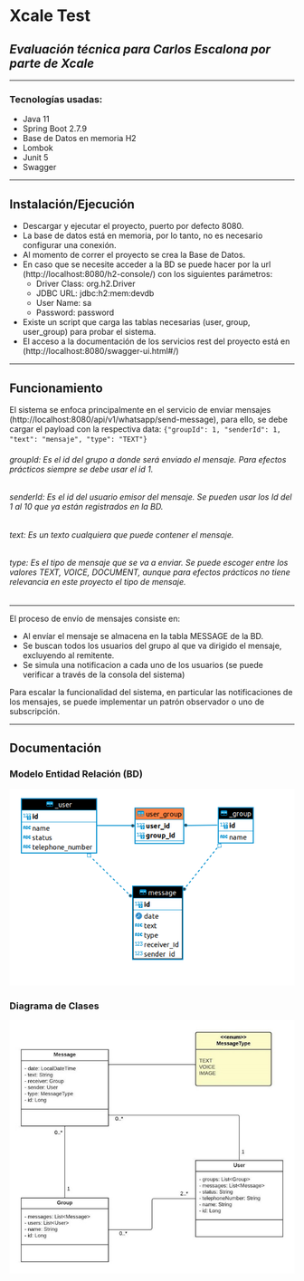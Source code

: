 # Xcale Test
## _Evaluación técnica para Carlos Escalona por parte de Xcale_
-------------------------------------------------------------------
### Tecnologías usadas:
- Java 11
- Spring Boot 2.7.9
- Base de Datos en memoria H2
- Lombok
- Junit 5
- Swagger 

-------------------------------------------------------------------

## Instalación/Ejecución
- Descargar y ejecutar el proyecto, puerto por defecto 8080.
- La base de datos está en memoria, por lo tanto, no es necesario configurar una conexión.
- Al momento de correr el proyecto se crea la Base de Datos.
- En caso que se necesite acceder a la BD se puede hacer por la url (http://localhost:8080/h2-console/) con los siguientes parámetros:
  * Driver Class:  org.h2.Driver 
  * JDBC URL: jdbc:h2:mem:devdb 
  * User Name: sa 
  * Password:  password 
- Existe un script que carga las tablas necesarias (user, group, user_group) para probar el sistema.
- El acceso a la documentación de los servicios rest del proyecto está en (http://localhost:8080/swagger-ui.html#/)
-------------------------------------------------------------------

## Funcionamiento
El sistema se enfoca principalmente en el servicio de enviar mensajes (http://localhost:8080/api/v1/whatsapp/send-message), para ello, se debe cargar el payload con la respectiva data:
`{"groupId": 1,
"senderId": 1,
"text": "mensaje",
"type": "TEXT"}`

###### groupId: Es el id del grupo a donde será enviado el mensaje. Para efectos prácticos siempre se debe usar el id 1.
###### senderId: Es el id del usuario emisor del mensaje. Se pueden usar los Id del 1 al 10 que ya están registrados en la BD.
###### text: Es un texto cualquiera que puede contener el mensaje.
###### type: Es el tipo de mensaje que se va a enviar. Se puede escoger entre los valores TEXT, VOICE, DOCUMENT, aunque para efectos prácticos no tiene relevancia en este proyecto el tipo de mensaje.  


-------------------------------------------------------------------

  El proceso de envío de mensajes consiste en:
  - Al envíar el mensaje se almacena en la tabla MESSAGE de la BD.
  - Se buscan todos los usuarios del grupo al que va dirigido el mensaje, excluyendo al remitente.
  - Se simula una notificacion a cada uno de los usuarios (se puede verificar a través de la consola del sistema)
  
  Para escalar la funcionalidad del sistema, en particular las notificaciones de los mensajes, se puede implementar un patrón observador o uno de subscripción.


[PlDb]: <https://github.com/joemccann/dillinger/tree/master/plugins/dropbox/README.md>
[PlGh]: <https://github.com/joemccann/dillinger/tree/master/plugins/github/README.md>
[PlGd]: <https://github.com/joemccann/dillinger/tree/master/plugins/googledrive/README.md>
[PlOd]: <https://github.com/joemccann/dillinger/tree/master/plugins/onedrive/README.md>
[PlMe]: <https://github.com/joemccann/dillinger/tree/master/plugins/medium/README.md>
[PlGa]: <https://github.com/RahulHP/dillinger/blob/master/plugins/googleanalytics/README.md>


-------------------------------------------------------------------

## Documentación

### Modelo Entidad Relación (BD) 
![My Image](MER.png)

### Diagrama de Clases
![My Image](ClassDiagram.jpeg)

